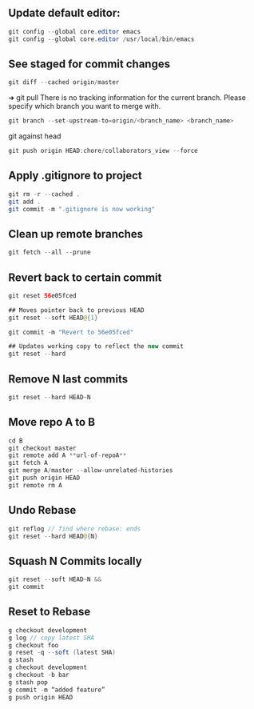 ## Update default editor:

```java
git config --global core.editor emacs
git config --global core.editor /usr/local/bin/emacs
```

## See staged for commit changes
```java
git diff --cached origin/master
```
➜ git pull
There is no tracking information for the current branch. Please specify which branch you want to merge with.
```java
git branch --set-upstream-to=origin/<branch_name> <branch_name>
```
git against head
```java
git push origin HEAD:chore/collaborators_view --force
```
## Apply .gitignore to project
```java
git rm -r --cached .
git add .
git commit -m ".gitignore is now working"
```
## Clean up remote branches
```java
git fetch --all --prune
```

## Revert back to certain commit
```java
git reset 56e05fced 

## Moves pointer back to previous HEAD
git reset --soft HEAD@{1}

git commit -m "Revert to 56e05fced"

## Updates working copy to reflect the new commit
git reset --hard
```

## Remove N last commits
```java
git reset --hard HEAD~N
```

## Move repo A to B
```java
cd B
git checkout master
git remote add A **url-of-repoA**
git fetch A
git merge A/master --allow-unrelated-histories
git push origin HEAD
git remote rm A
```

## Undo Rebase
```java
git reflog // find where rebase: ends
git reset --hard HEAD@{N}
```

## Squash N Commits locally
```java
git reset --soft HEAD~N &&
git commit
```

## Reset to Rebase
```java
g checkout development
g log // copy latest SHA
g checkout foo
g reset -q --soft (latest SHA)
g stash
g checkout development
g checkout -b bar
g stash pop
g commit -m “added feature”
g push origin HEAD

```
